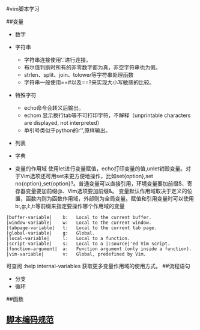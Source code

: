 #vim脚本学习

##变量
* 数字

* 字符串
    * 字符串连接使用'.'进行连接。
    * 布尔值判断时所有的非零数字都为真，非空字符串也为假。
    * strlen、split、join、tolower等字符串处理函数
    * 字符串一般使用==#以及==?来实现大小写敏感的比较。
* 特殊字符
    * echo命令会转义后输出。
    * echom 显示换行tab等不可打印字符，不解释（unprintable characters are displayed, not interpreted）
    * 单引号类似于python的r'',原样输出。
* 列表

* 字典
* 变量的作用域
使用let进行变量赋值，echo打印变量的值,unlet销毁变量。对于Vim选项还可用set来更方便地操作，比如set{option},set
no{option},set{option}?。普通变量可以直接引用，环境变量要加前缀$、寄存器变量要加前缀@、Vim选项要加前缀&。
变量默认作用域取决于定义的位置，函数内则为函数作用域，外部则为全局变量。赋值和引用变量时可以使用b:,g:,l:,t:等前缀来指定要操作哪个作用域的变量
```
|buffer-variable|    b:	  Local to the current buffer.
|window-variable|    w:	  Local to the current window.
|tabpage-variable|   t:	  Local to the current tab page.
|global-variable|    g:	  Global.
|local-variable|     l:	  Local to a function.
|script-variable|    s:	  Local to a |:source|'ed Vim script.
|function-argument|  a:	  Function argument (only inside a function).
|vim-variable|       v:	  Global, predefined by Vim.
```
可查阅 :help internal-variables 获取更多变量作用域的使用方式。
##流程语句
* 分支
* 循环

##函数


## [脚本编码规范](https://spacevim.org/cn/conventions/#vim-%E8%84%9A%E6%9C%AC%E4%BB%A3%E7%A0%81%E8%A7%84%E8%8C%83)
